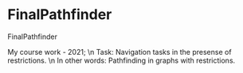 # FinalPathfinder
FinalPathfinder

My course work - 2021; \n
Task: Navigation tasks in the presense of restrictions. \n
In other words: Pathfinding in graphs with restrictions.

